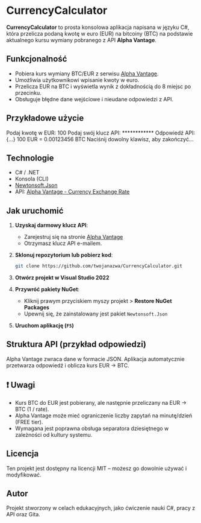# CurrencyCalculator

**CurrencyCalculator** to prosta konsolowa aplikacja napisana w języku C#, która przelicza podaną kwotę w euro (EUR) na bitcoiny (BTC) na podstawie aktualnego kursu wymiany pobranego z API **Alpha Vantage**.


## Funkcjonalność

- Pobiera kurs wymiany BTC/EUR z serwisu [Alpha Vantage](https://www.alphavantage.co/).
- Umożliwia użytkownikowi wpisanie kwoty w euro.
- Przelicza EUR na BTC i wyświetla wynik z dokładnością do 8 miejsc po przecinku.
- Obsługuje błędne dane wejściowe i nieudane odpowiedzi z API.


## Przykładowe użycie

Podaj kwotę w EUR: 100
Podaj swój klucz API: ************
Odpowiedź API:
{...}
100 EUR = 0.00123456 BTC
Naciśnij dowolny klawisz, aby zakończyć...


## Technologie

- C# / .NET
- Konsola (CLI)
- [Newtonsoft.Json](https://www.nuget.org/packages/Newtonsoft.Json/)
- API: [Alpha Vantage - Currency Exchange Rate](https://www.alphavantage.co/documentation/#currency-exchange)


## Jak uruchomić

1. **Uzyskaj darmowy klucz API**:
   - Zarejestruj się na stronie [Alpha Vantage](https://www.alphavantage.co/support/#api-key)
   - Otrzymasz klucz API e-mailem.

2. **Sklonuj repozytorium lub pobierz kod**:
   ```bash
   git clone https://github.com/twojanazwa/CurrencyCalculator.git
   

3. **Otwórz projekt w Visual Studio 2022**

4. **Przywróć pakiety NuGet**:
   - Kliknij prawym przyciskiem myszy projekt > **Restore NuGet Packages**
   - Upewnij się, że zainstalowany jest pakiet `Newtonsoft.Json`

5. **Uruchom aplikację (`F5`)**


## Struktura API (przykład odpowiedzi)

Alpha Vantage zwraca dane w formacie JSON. Aplikacja automatycznie przetwarza odpowiedź i oblicza kurs EUR → BTC.


## ❗ Uwagi

- Kurs BTC do EUR jest pobierany, ale następnie przeliczany na EUR → BTC (1 / rate).
- Alpha Vantage może mieć ograniczenie liczby zapytań na minutę/dzień (FREE tier).
- Wymagana jest poprawna obsługa separatora dziesiętnego w zależności od kultury systemu.


## Licencja

Ten projekt jest dostępny na licencji MIT – możesz go dowolnie używać i modyfikować.


## Autor

Projekt stworzony w celach edukacyjnych, jako ćwiczenie nauki C#, pracy z API oraz Gita.
